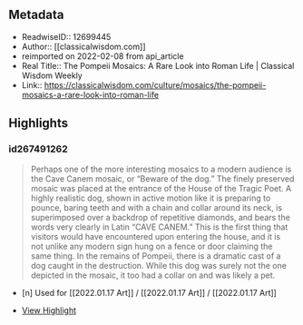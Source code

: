 
## Metadata
- ReadwiseID:: 12699445
- Author:: [[classicalwisdom.com]]
- reimported on 2022-02-08 from api_article
- Real Title:: The Pompeii Mosaics: A Rare Look into Roman Life | Classical Wisdom Weekly
- Link:: https://classicalwisdom.com/culture/mosaics/the-pompeii-mosaics-a-rare-look-into-roman-life

## Highlights

### id267491262

> Perhaps one of the more interesting mosaics to a modern audience is the Cave Canem mosaic, or “Beware of the dog.” The finely preserved mosaic was placed at the entrance of the House of the Tragic Poet. A highly realistic dog, shown in active motion like it is preparing to pounce, baring teeth and with a chain and collar around its neck, is superimposed over a backdrop of repetitive diamonds, and bears the words very clearly in Latin “CAVE CANEM.” This is the first thing that visitors would have encountered upon entering the house, and it is not unlike any modern sign hung on a fence or door claiming the same thing. In the remains of Pompeii, there is a dramatic cast of a dog caught in the destruction. While this dog was surely not the one depicted in the mosaic, it too had a collar on and was likely a pet.

- [n] Used for [[2022.01.17 Art]] / [[2022.01.17 Art]] / [[2022.01.17 Art]]

 * [View Highlight](https://classicalwisdom.com/culture/mosaics/the-pompeii-mosaics-a-rare-look-into-roman-life?__readwiseLocation=0%2F33%2F5%2F1%2F3%2F0%2F7%2F228%3A0%2C0%2F33%2F5%2F1%2F3%2F0%2F7%2F228%3A818#:~:text=Perhaps%20one%20of%20the%20more%2Cand%20was%20likely%20a%20pet.)
